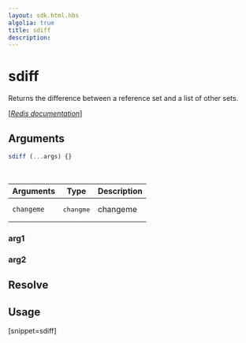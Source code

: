 ```yaml
---
layout: sdk.html.hbs
algolia: true
title: sdiff
description:
---
```


# sdiff


Returns the difference between a reference set and a list of other sets.

[[_Redis documentation_]](https://redis.io/commands/sdiff)

## Arguments

```js
sdiff (...args) {}

```

<br/>

| Arguments    | Type    | Description |
|--------------|---------|-------------|
| ``changeme`` | <pre>changme</pre> | changeme    |

### arg1

### arg2

## Resolve

## Usage

[snippet=sdiff]
